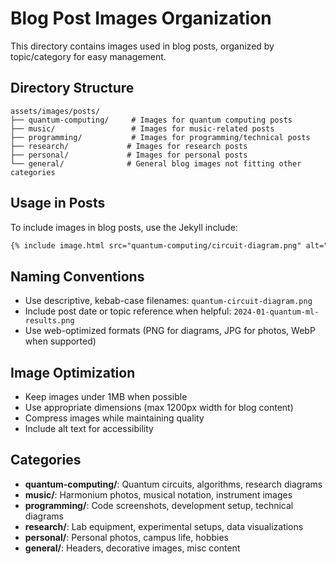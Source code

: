 # Blog Post Images Organization

This directory contains images used in blog posts, organized by topic/category for easy management.

## Directory Structure

```
assets/images/posts/
├── quantum-computing/     # Images for quantum computing posts
├── music/                 # Images for music-related posts
├── programming/           # Images for programming/technical posts
├── research/             # Images for research posts
├── personal/             # Images for personal posts
└── general/              # General blog images not fitting other categories
```

## Usage in Posts

To include images in blog posts, use the Jekyll include:

```markdown
{% include image.html src="quantum-computing/circuit-diagram.png" alt="Quantum circuit diagram" caption="A simple quantum circuit showing superposition" %}
```

## Naming Conventions

- Use descriptive, kebab-case filenames: `quantum-circuit-diagram.png`
- Include post date or topic reference when helpful: `2024-01-quantum-ml-results.png`
- Use web-optimized formats (PNG for diagrams, JPG for photos, WebP when supported)

## Image Optimization

- Keep images under 1MB when possible
- Use appropriate dimensions (max 1200px width for blog content)
- Compress images while maintaining quality
- Include alt text for accessibility

## Categories

- **quantum-computing/**: Quantum circuits, algorithms, research diagrams
- **music/**: Harmonium photos, musical notation, instrument images
- **programming/**: Code screenshots, development setup, technical diagrams
- **research/**: Lab equipment, experimental setups, data visualizations
- **personal/**: Personal photos, campus life, hobbies
- **general/**: Headers, decorative images, misc content